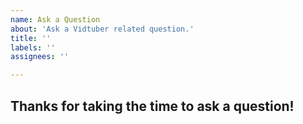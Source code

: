```yaml
---
name: Ask a Question
about: 'Ask a Vidtuber related question.'
title: ''
labels: ''
assignees: ''

---
```


## Thanks for taking the time to ask a question!

